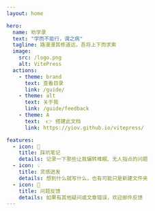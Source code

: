 ```yaml
---
layout: home

hero:
  name: 劝学录
  text: "学而不能行，谓之病"
  tagline: 路漫漫其修道远，吾将上下而求索
  image:
    src: /logo.png
    alt: VitePress
  actions:
    - theme: brand
      text: 查看目录
      link: /guide/
    - theme: alt
      text: 关于我
      link: /guide/feedback
    - theme: A
      text:  👉 搭建此文档
      link: https://yiov.github.io/vitepress/

features:
  - icon: 📝
    title: 踩坑笔记
    details: 记录一下那些让我辗转难眠、无人指点的问题
  - icon: 💡
    title: 灵感迸发
    details: 想到什么就写什么，也有可能只是新建文件夹
  - icon: 🌰
    title: 问题反馈
    details: 如果有其他疑问或文章错误，欢迎邮件反馈
---
```


<style>
  :root {
  --vp-home-hero-name-color: transparent;
  --vp-home-hero-name-background: -webkit-linear-gradient(120deg, #bd34fe, #066be1);


  --vp-home-hero-image-background-image: linear-gradient(-45deg, #bd34fe 50%, #066be1 50%);
  --vp-home-hero-image-filter: blur(40px);
}

</style>

